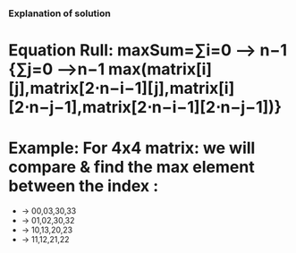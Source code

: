 ### Explanation of solution

# Equation Rull: maxSum=∑i=0 --> n−1 {∑j=0 -->n−1 max(matrix[i][j],matrix[2⋅n−i−1][j],matrix[i][2⋅n−j−1],matrix[2⋅n−i−1][2⋅n−j−1])}

# Example: For 4x4 matrix: we will compare & find the max element between the index :
- -> 00,03,30,33 
- -> 01,02,30,32 
- -> 10,13,20,23 
-  -> 11,12,21,22 

